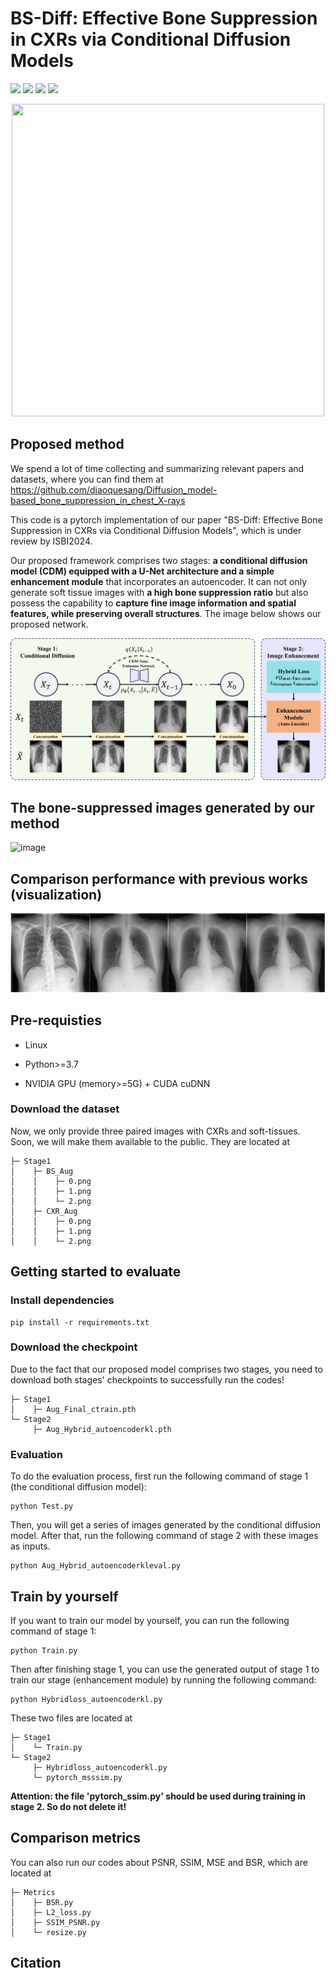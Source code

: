 # BS-Diff: Effective Bone Suppression in CXRs via Conditional Diffusion Models

![](https://img.shields.io/badge/-Github-181717?style=flat-square&logo=Github&logoColor=FFFFFF)
![](https://img.shields.io/badge/-Awesome-FC60A8?style=flat-square&logo=Awesome&logoColor=FFFFFF)
![](https://img.shields.io/badge/-Python-3776AB?style=flat-square&logo=Python&logoColor=FFFFFF)
![](https://img.shields.io/badge/-Pytorch-EE4C2C?style=flat-square&logo=Pytorch&logoColor=FFFFFF)

<div align=center><img width="500" height="500" src="https://github.com/Benny0323/BS-Diff/assets/104205136/e8edb3b0-559d-4a61-90ac-9a6ea53e7a4e)"/></div>

## Proposed method 

We spend a lot of time collecting and summarizing relevant papers and datasets, where you can find them at https://github.com/diaoquesang/Diffusion_model-based_bone_suppression_in_chest_X-rays

This code is a pytorch implementation of our paper "BS-Diff: Effective Bone Suppression in CXRs via Conditional Diffusion Models", which is under review by ISBI2024.

Our proposed framework comprises two stages: **a conditional diffusion model (CDM) equipped with a U-Net architecture and a simple enhancement module** that incorporates an autoencoder. It can not only generate soft tissue images with **a high bone suppression ratio** but also possess the capability to **capture fine image information and spatial features,
while preserving overall structures**. The image below shows our proposed network.

![image](https://github.com/Benny0323/BS/blob/main/framework.png)

## The bone-suppressed images generated by our method
![image](https://github.com/Benny0323/BS/blob/main/contrast.png)

## Comparison performance with previous works (visualization)
![image](https://github.com/Benny0323/BS/blob/main/comparison.png)
## Pre-requisties
* Linux

* Python>=3.7

* NVIDIA GPU (memory>=5G) + CUDA cuDNN

### Download the dataset
Now, we only provide three paired images with CXRs and soft-tissues. Soon, we will make them available to the public. They are located at
```
├─ Stage1
│    ├─ BS_Aug
│    │    ├─ 0.png
│    │    ├─ 1.png
│    │    └─ 2.png
│    ├─ CXR_Aug
│    │    ├─ 0.png
│    │    ├─ 1.png
│    │    └─ 2.png
```
## Getting started to evaluate
### Install dependencies
```
pip install -r requirements.txt
```
### Download the checkpoint
Due to the fact that our proposed model comprises two stages, you need to download both stages' checkpoints to successfully run the codes!
```
├─ Stage1
│    ├─ Aug_Final_ctrain.pth
└─ Stage2
     ├─ Aug_Hybrid_autoencoderkl.pth
```
### Evaluation
To do the evaluation process, first run the following command of stage 1 (the conditional diffusion model):
```
python Test.py
```      
Then, you will get a series of images generated by the conditional diffusion model. After that, run the following command of stage 2 with these images as inputs.
```
python Aug_Hybrid_autoencoderkleval.py
```
## Train by yourself
If you want to train our model by yourself, you can run the following command of stage 1:
```
python Train.py
```
Then after finishing stage 1, you can use the generated output of stage 1 to train our stage (enhancement module) by running the following command:
```
python Hybridloss_autoencoderkl.py
```
These two files are located at
```
├─ Stage1
│    └─ Train.py
└─ Stage2
     ├─ Hybridloss_autoencoderkl.py
     └─ pytorch_msssim.py
```
**Attention: the file 'pytorch_ssim.py' should be used during training in stage 2. So do not delete it!**

## Comparison metrics
You can also run our codes about PSNR, SSIM, MSE and BSR, which are located at
```
├─ Metrics
│    ├─ BSR.py
│    ├─ L2_loss.py
│    ├─ SSIM_PSNR.py
│    └─ resize.py
```
## Citation
